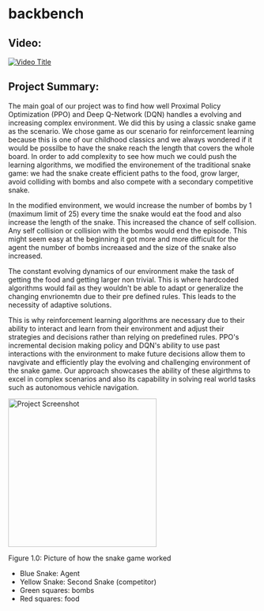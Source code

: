 # backbench

## Video:
[![Video Title](https://img.youtube.com/vi/KmY3JyX5_js/0.jpg)](https://youtu.be/KmY3JyX5_js)



## Project Summary:
The main goal of our project was to find how well Proximal Policy Optimization (PPO) and Deep Q-Network (DQN) handles a evolving and increasing complex environment. We did this by using a classic snake game as the scenario. We chose game as our scenario for reinforcement learning because this is one of our childhood classics and we always wondered if it would be possilbe to have the snake reach the length that covers the whole board. In order to add complexity to see how much we could push the learning algorithms, we modified the environement of the traditional snake game: we had the snake create efficient paths to the food, grow larger, avoid colliding with bombs and also compete with a secondary competitive snake. 

In the modified environment, we would increase the number of bombs by 1 (maximum limit of 25) every time the snake would eat the food and also increase the length of the snake. This increased the chance of self collision. Any self collision or collision with the bombs would end the episode. This might seem easy at the beginning it got more and more difficult for the agent the number of bombs increaased and the size of the snake also increased.

The constant evolving dynamics of our environment make the task of getting the food and getting larger non trivial. This is where hardcoded algorithms would fail as they wouldn't be able to adapt or generalize the changing envrionemtn due to their pre defined rules. This leads to the necessity of adaptive solutions. 

This is why reinforcement learning algorithms are necessary due to their ability to interact and learn from their environment and adjust their strategies and decisions rather than relying on predefined rules. PPO's incremental decision making policy and DQN's ability to use past interactions with the environment to make future decisions allow them to navgivate and efficiently play the evolving and challenging environment of the snake game. Our approach showcases the ability of these algirthms to excel in complex scenarios and also its capability in solving real world tasks such as autonomous vehicle navigation. 

<img src="image.png" alt="Project Screenshot" width="300"/>
 
 Figure 1.0: Picture of how the snake game worked
 - Blue Snake: Agent
 - Yellow Snake: Second Snake (competitor)
 - Green squares: bombs
 - Red squares: food